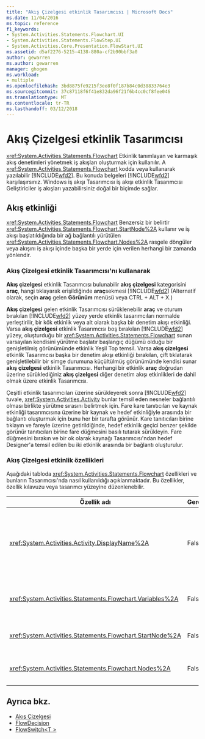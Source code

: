 ```yaml
---
title: "Akış Çizelgesi etkinlik Tasarımcısı | Microsoft Docs"
ms.date: 11/04/2016
ms.topic: reference
f1_keywords:
- System.Activities.Statements.Flowchart.UI
- System.Activities.Statements.FlowStep.UI
- System.Activities.Core.Presentation.FlowStart.UI
ms.assetid: d5af2276-5215-4138-880a-cf2b90bbf3a0
author: gewarren
ms.author: gewarren
manager: ghogen
ms.workload:
- multiple
ms.openlocfilehash: 3bd8875fe9215f3ee8f0f187b84c0d38833764e3
ms.sourcegitcommit: 37c87118f6f41e832da96f21f6b4cc0cf8fee046
ms.translationtype: MT
ms.contentlocale: tr-TR
ms.lasthandoff: 03/12/2018
---
```

# <a name="flowchart-activity-designer"></a>Akış Çizelgesi etkinlik Tasarımcısı
<xref:System.Activities.Statements.Flowchart> Etkinlik tanımlayan ve karmaşık akış denetimleri yönetmek iş akışları oluşturmak için kullanılır. A <xref:System.Activities.Statements.Flowchart> kodda veya kullanarak yazılabilir [!INCLUDE[wfd2](../workflow-designer/includes/wfd2_md.md)]. Bu konuda belgeleri [!INCLUDE[wfd2](../workflow-designer/includes/wfd2_md.md)] karşılaşırsınız. Windows iş akışı Tasarımcısı iş akışı etkinlik Tasarımcısı Geliştiriciler iş akışları yazabilirsiniz doğal bir biçimde sağlar.

## <a name="the-flowchart-activity"></a>Akış etkinliği
 <xref:System.Activities.Statements.Flowchart> Benzersiz bir belirtir <xref:System.Activities.Statements.Flowchart.StartNode%2A> kullanır ve iş akışı başlatıldığında bir ağ bağlantılı yürütülen <xref:System.Activities.Statements.Flowchart.Nodes%2A> rasgele döngüler veya akışını iş akışı içinde başka bir yerde için verilen herhangi bir zamanda yönlendir.

### <a name="using-the-flowchart-activity-designer"></a>Akış Çizelgesi etkinlik Tasarımcısı'nı kullanarak
 **Akış çizelgesi** etkinlik Tasarımcısı bulunabilir **akış çizelgesi** kategorisini **araç**, hangi tıklayarak erişildiğinde **araç**sekmesi [!INCLUDE[wfd2](../workflow-designer/includes/wfd2_md.md)] (Alternatif olarak, seçin **araç** gelen **Görünüm** menüsü veya CTRL + ALT + X.)

 **Akış çizelgesi** gelen etkinlik Tasarımcısı sürüklenebilir **araç** ve oturum bırakılan [!INCLUDE[wfd2](../workflow-designer/includes/wfd2_md.md)] yüzey yerde etkinlik tasarımcıları normalde yerleştirilir, bir kök etkinlik veya alt olarak başka bir denetim akışı etkinliği. Varsa **akış çizelgesi** etkinlik Tasarımcısı boş bırakılan [!INCLUDE[wfd2](../workflow-designer/includes/wfd2_md.md)] yüzey, oluşturduğu bir <xref:System.Activities.Statements.Flowchart> sunan varsayılan kendisini yürütme başlatır başlangıç düğümü olduğu bir genişletilmiş görünümünde etkinlik Yeşil Top temsil. Varsa **akış çizelgesi** etkinlik Tasarımcısı başka bir denetim akışı etkinliği bırakılan, çift tıklatarak genişletilebilir bir simge durumuna küçültülmüş görünümünde kendisi sunar **akış çizelgesi** etkinlik Tasarımcısı. Herhangi bir etkinlik **araç** doğrudan üzerine sürüklediğiniz **akış çizelgesi** diğer denetim akışı etkinlikleri de dahil olmak üzere etkinlik Tasarımcısı.

 Çeşitli etkinlik tasarımcıları üzerine sürükleyerek sonra [!INCLUDE[wfd2](../workflow-designer/includes/wfd2_md.md)] tuvale, <xref:System.Activities.Activity> bunlar temsil eden nesneler bağlantılı olması birlikte yürütme sırasını belirtmek için. Fare kare tanıtıcıları ve kaynak etkinliği tasarımcısına üzerine bir kaynak ve hedef etkinliğiyle arasında bir bağlantı oluşturmak için bunu her bir tarafta görünür. Kare tanıtıcıları birine tıklayın ve fareyle üzerine getirildiğinde, hedef etkinlik geçici benzer şekilde görünür tanıtıcıları birine fare düğmesini basılı tutarak sürükleyin. Fare düğmesini bırakın ve bir ok olarak kaynağı Tasarımcısı'ndan hedef Designer'a temsil edilen bu iki etkinlik arasında bir bağlantı oluşturulur.

### <a name="flowchart-activity-properties"></a>Akış Çizelgesi etkinlik özellikleri
 Aşağıdaki tabloda <xref:System.Activities.Statements.Flowchart> özellikleri ve bunların Tasarımcısı'nda nasıl kullanıldığı açıklanmaktadır. Bu özellikler, özellik kılavuzu veya tasarımcı yüzeyine düzenlenebilir.

|Özellik adı|Gerekli|Kullanım|
|-------------------|--------------|-----------|
|<xref:System.Activities.Activity.DisplayName%2A>|False|Etkinlik Tasarımcısı görünen adını başlığı belirtir. Akış Çizelgesi varsayılan değerdir. Değer içinde düzenlenebilir **özellikleri** penceresi veya doğrudan başlığındaki etkinlik Tasarımcısı.<br /><br /> Ancak <xref:System.Activities.Activity.DisplayName%2A> kesinlikle gerekli değil kullanmak için en iyi bir uygulamadır.|
|<xref:System.Activities.Statements.Flowchart.Variables%2A>|False|Bu içinde kapsamındaki değişkenlerinin koleksiyonunu <xref:System.Activities.Statements.Flowchart> durumu onun alt etkinlikler arasında paylaşmak için.|
|<xref:System.Activities.Statements.Flowchart.StartNode%2A>|False|<xref:System.Activities.Statements.FlowNode> Diğer bir deyişle yürütülmesi <xref:System.Activities.Statements.Flowchart> başlatır.|
|<xref:System.Activities.Statements.Flowchart.Nodes%2A>|False|Koleksiyonunu içerir <xref:System.Activities.Statements.FlowNode> nesnelerini <xref:System.Activities.Statements.Flowchart>.|

## <a name="see-also"></a>Ayrıca bkz.

- [Akış Çizelgesi](../workflow-designer/flowchart-activity-designers.md)
- [FlowDecision](../workflow-designer/flowdecision-activity-designer.md)
- [FlowSwitch\<T >](../workflow-designer/flowswitch-t-activity-designer.md)